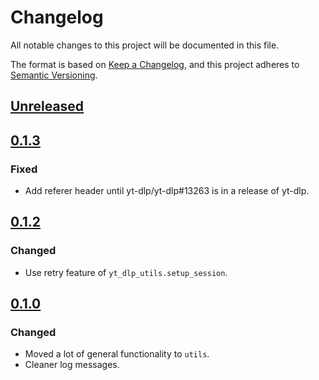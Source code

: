 <!-- markdownlint-configure-file {"MD024": { "siblings_only": true } } -->

# Changelog

All notable changes to this project will be documented in this file.

The format is based on [Keep a Changelog](https://keepachangelog.com/en/1.0.0/), and this project
adheres to [Semantic Versioning](https://semver.org/spec/v2.0.0.html).

## [Unreleased]

## [0.1.3]

### Fixed

- Add referer header until yt-dlp/yt-dlp#13263 is in a release of yt-dlp.

## [0.1.2]

### Changed

- Use retry feature of `yt_dlp_utils.setup_session`.

## [0.1.0]

### Changed

- Moved a lot of general functionality to `utils`.
- Cleaner log messages.

[unreleased]: https://github.com/Tatsh/patreon-archiver/compare/v0.1.3...HEAD
[0.1.3]: https://github.com/Tatsh/patreon-archiver/compare/v0.1.2...v0.1.3
[0.1.2]: https://github.com/Tatsh/patreon-archiver/compare/v0.1.1...v0.1.2
[0.1.0]: https://github.com/Tatsh/patreon-archiver/compare/v0.0.7...v0.1.0
